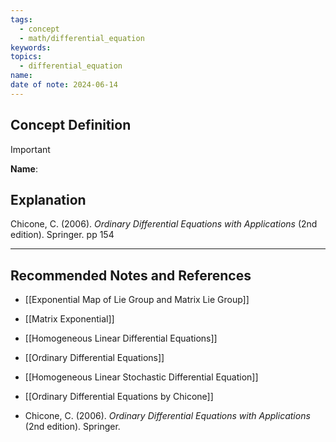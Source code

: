 ```yaml
---
tags:
  - concept
  - math/differential_equation
keywords: 
topics:
  - differential_equation
name: 
date of note: 2024-06-14
---
```


## Concept Definition

>[!important]
>**Name**: 



## Explanation


Chicone, C. (2006). _Ordinary Differential Equations with Applications_ (2nd edition). Springer. pp 154



-----------
##  Recommended Notes and References


- [[Exponential Map of Lie Group and Matrix Lie Group]]
- [[Matrix Exponential]]
- [[Homogeneous Linear Differential Equations]]
- [[Ordinary Differential Equations]]

- [[Homogeneous Linear Stochastic Differential Equation]]

- [[Ordinary Differential Equations by Chicone]]
- Chicone, C. (2006). _Ordinary Differential Equations with Applications_ (2nd edition). Springer.